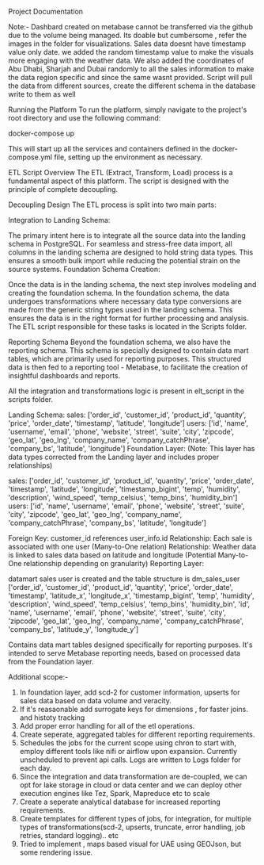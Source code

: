 Project Documentation

Note:- Dashbard created on metabase cannot be transferred via the github due to the volume being managed. Its doable but cumbersome , refer the images in the folder for visualizations.
Sales data doesnt have timestamp value only date. we added the random timestamp value to make the visuals more engaging with the weather data.
We also added the coordinates of Abu Dhabi, Sharjah and Dubai randomly to all the sales information to make the data region specific and since the same wasnt provided.
Script will pull the data from different sources, create the different schema in the database write to them as well


Running the Platform
To run the platform, simply navigate to the project's root directory and use the following command:


   docker-compose up

This will start up all the services and containers defined in the docker-compose.yml file, setting up the environment as necessary.

ETL Script
Overview
The ETL (Extract, Transform, Load) process is a fundamental aspect of this platform. The script is designed with the principle of complete decoupling.

Decoupling Design
The ETL process is split into two main parts:

Integration to Landing Schema:

The primary intent here is to integrate all the source data into the landing schema in PostgreSQL.
For seamless and stress-free data import, all columns in the landing schema are designed to hold string data types. This ensures a smooth bulk import while reducing the potential strain on the source systems.
Foundation Schema Creation:

Once the data is in the landing schema, the next step involves modeling and creating the foundation schema.
In the foundation schema, the data undergoes transformations where necessary data type conversions are made from the generic string types used in the landing schema. This ensures the data is in the right format for further processing and analysis.
The ETL script responsible for these tasks is located in the Scripts folder.

Reporting Schema
Beyond the foundation schema, we also have the reporting schema. This schema is specially designed to contain data mart tables, which are primarily used for reporting purposes. This structured data is then fed to a reporting tool - Metabase, to facilitate the creation of insightful dashboards and reports.

All the integration and transformations logic is present in elt_script in the scripts folder.

Landing Schema:
sales:
['order_id', 'customer_id', 'product_id', 'quantity', 'price',
       'order_date', 'timestamp', 'latitude', 'longitude']
users:
['id', 'name', 'username', 'email', 'phone', 'website', 'street',
       'suite', 'city', 'zipcode', 'geo_lat', 'geo_lng', 'company_name',
       'company_catchPhrase', 'company_bs', 'latitude', 'longitude']
Foundation Layer:
(Note: This layer has data types corrected from the Landing layer and includes proper relationships)

sales:
['order_id', 'customer_id', 'product_id', 'quantity', 'price',
       'order_date', 'timestamp', 'latitude', 'longitude', 'timestamp_bigint',
       'temp', 'humidity', 'description', 'wind_speed', 'temp_celsius',
       'temp_bins', 'humidity_bin']
users:
['id', 'name', 'username', 'email', 'phone', 'website', 'street',
       'suite', 'city', 'zipcode', 'geo_lat', 'geo_lng', 'company_name',
       'company_catchPhrase', 'company_bs', 'latitude', 'longitude']

Foreign Key: customer_id references user_info.id
Relationship: Each sale is associated with one user (Many-to-One relation)
Relationship: Weather data is linked to sales data based on latitude and longitude (Potential Many-to-One relationship depending on granularity)
Reporting Layer:

datamart sales user is created and the table structure is
dm_sales_user 
['order_id', 'customer_id', 'product_id', 'quantity', 'price',
       'order_date', 'timestamp', 'latitude_x', 'longitude_x',
       'timestamp_bigint', 'temp', 'humidity', 'description', 'wind_speed',
       'temp_celsius', 'temp_bins', 'humidity_bin', 'id', 'name', 'username',
       'email', 'phone', 'website', 'street', 'suite', 'city', 'zipcode',
       'geo_lat', 'geo_lng', 'company_name', 'company_catchPhrase',
       'company_bs', 'latitude_y', 'longitude_y']

Contains data mart tables designed specifically for reporting purposes. It's intended to serve Metabase reporting needs, based on processed data from the Foundation layer.


Additional scope:-
1. In foundation layer, add scd-2 for customer information, upserts for sales data based on data volume and veracity.
2. If it's reasaonable add surrogate keys for dimensions , for faster joins. and histoty tracking
3. Add proper error handling for all of the etl operations.
4. Create seperate, aggregated tables for different reporting requirements. 
5. Schedules the jobs for the current scope using chron to start with, employ different tools like nifi or airflow upon expansion. Currently unscheduled to prevent api calls. Logs are written to Logs folder for each day.
6. Since the integration and data transformation are de-coupled, we can opt for lake storage in cloud or data center and we can deploy other execution engines like Tez, Spark, Mapreduce etc to scale 
7. Create a seperate analytical database for increased reporting requirements.
8. Create templates for different types of jobs, for integration, for multiple types of transformations(scd-2, upserts, truncate, error handling, job retries, standard logging).. etc
9. Tried to implement , maps based visual for UAE using GEOJson, but some rendering issue.
